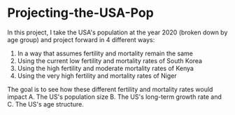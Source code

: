 # Projecting-the-USA-Pop

In this project, I take the USA's population at the year 2020 (broken down by age group) and project forward in 4 different ways:

1. In a way that assumes fertility and mortality remain the same
2. Using the current low fertility and mortality rates of South Korea
3. Using the high fertility and moderate mortality rates of Kenya 
4. Using the very high fertility and mortality rates of Niger


The goal is to see how these different fertility and mortality rates would impact A. The US's population size B. The US's long-term growth rate and C. The US's age structure. 
